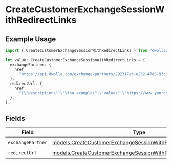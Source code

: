 # CreateCustomerExchangeSessionWithRedirectLinks

## Example Usage

```typescript
import { CreateCustomerExchangeSessionWithRedirectLinks } from "dwolla/models";

let value: CreateCustomerExchangeSessionWithRedirectLinks = {
  exchangePartner: {
    href:
      "https://api.dwolla.com/exchange-partners/292317ec-e252-47d8-93c3-2d128e037aa4",
  },
  redirectUrl: {
    href:
      "{\"description\":\"Visa example\",\"value\":\"https://www.yourdomain.com/iav-callback\"}",
  },
};
```

## Fields

| Field                                                                                                                                    | Type                                                                                                                                     | Required                                                                                                                                 | Description                                                                                                                              |
| ---------------------------------------------------------------------------------------------------------------------------------------- | ---------------------------------------------------------------------------------------------------------------------------------------- | ---------------------------------------------------------------------------------------------------------------------------------------- | ---------------------------------------------------------------------------------------------------------------------------------------- |
| `exchangePartner`                                                                                                                        | [models.CreateCustomerExchangeSessionWithRedirectExchangePartner](../models/createcustomerexchangesessionwithredirectexchangepartner.md) | :heavy_check_mark:                                                                                                                       | N/A                                                                                                                                      |
| `redirectUrl`                                                                                                                            | [models.CreateCustomerExchangeSessionWithRedirectRedirectUrl](../models/createcustomerexchangesessionwithredirectredirecturl.md)         | :heavy_check_mark:                                                                                                                       | N/A                                                                                                                                      |